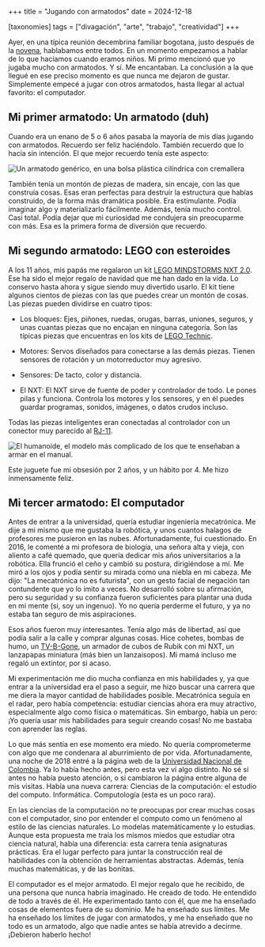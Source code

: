 +++
title = "Jugando con armatodos"
date = 2024-12-18

[taxonomies]
tags = ["divagación", "arte", "trabajo", "creatividad"]
+++

Ayer, en una típica reunión decembrina familiar bogotana, justo después de la [novena](https://es.wikipedia.org/wiki/Novena_de_Aguinaldos), hablabamos entre todos. En un momento empezamos a hablar de lo que hacíamos cuando eramos niños. Mi primo mencionó que yo jugaba mucho con armatodos. Y sí. Me encantaban. La conclusión a la que llegué en ese preciso momento es que nunca me dejaron de gustar. Simplemente empecé a jugar con otros armatodos, hasta llegar al actual favorito: el computador.

## Mi primer armatodo: Un armatodo (duh)

Cuando era un enano de 5 o 6 años pasaba la mayoría de mis días jugando con armatodos. Recuerdo ser feliz haciéndolo. También recuerdo que lo hacía sin intención. El que mejor recuerdo tenía este aspecto:

![Un armatodo genérico, en una bolsa plástica cilíndrica con cremallera](https://http2.mlstatic.com/D_NQ_NP_615013-MCO80628236107_112024-O.webp)

También tenía un montón de piezas de madera, sin encaje, con las que construía cosas. Esas eran perfectas para destruir la estructura que habías construido, de la forma más dramática posible. Era estimulante. Podía imaginar algo y materializarlo fácilmente. Además, tenía mucho control. Casi total. Podía dejar que mi curiosidad me condujera sin preocuparme con más. Esa es la primera forma de diversión que recuerdo.

## Mi segundo armatodo: LEGO con esteroides

A los 11 años, mis papás me regalaron un kit [LEGO MINDSTORMS NXT 2.0](https://es.wikipedia.org/wiki/Lego_MindStorm_NXT). Ese ha sido el mejor regalo de navidad que me han dado en la vida. Lo conservo hasta ahora y sigue siendo muy divertido usarlo. El kit tiene algunos cientos de piezas con las que puedes crear un montón de cosas. Las piezas pueden dividirse en cuatro tipos:

- Los bloques: Ejes, piñones, ruedas, orugas, barras, uniones, seguros, y unas cuantas piezas que no encajan en ninguna categoría. Son las típicas piezas que encuentras en los kits de [LEGO Technic](https://en.wikipedia.org/wiki/Lego_Technic).

- Motores: Servos diseñados para conectarse a las demás piezas. Tienen sensores de rotación y un motorreductor muy agresivo.

- Sensores: De tacto, color y distancia.

- El NXT: El NXT sirve de fuente de poder y controlador de todo. Le pones pilas y funciona. Controla los motores y los sensores, y en él puedes guardar programas, sonidos, imágenes, o datos crudos incluso.

Todas las piezas inteligentes eran conectadas al controlador con un conector muy parecido al [RJ-11](https://es.wikipedia.org/wiki/RJ-11).

![El humanoide, el modelo más complicado de los que te enseñaban a armar en el manual.](https://i.ytimg.com/vi/VW7dh3fdYlA/maxresdefault.jpg)

Este juguete fue mi obsesión por 2 años, y un hábito por 4. Me hizo inmensamente feliz.

## Mi tercer armatodo: El computador

Antes de entrar a la universidad, quería estudiar ingeniería mecatrónica. Me dije a mi mismo que me gustaba la robótica, y unos cuantos halagos de profesores me pusieron en las nubes. Afortunadamente, fui cuestionado. En 2016, le comenté a mi profesora de biología, una señora alta y vieja, con aliento a café quemado, que quería dedicar mis años universitarios a la robótica. Ella frunció el ceño y cambió su postura, dirigiéndose a mí. Me miró a los ojos y podía sentir su mirada como una niebla en mi cabeza. Me dijo: "La mecatrónica no es futurista", con un gesto facial de negación tan contundente que yo lo imito a veces. No desarrolló sobre su afirmación, pero su seguridad y su confianza fueron suficientes para plantar una duda en mi mente (si, soy un ingenuo). Yo no quería perderme el futuro, y ya no estaba tan seguro de mis aspiraciones.

Esos años fueron muy interesantes. Tenía algo más de libertad, así que podía salir a la calle y comprar algunas cosas. Hice cohetes, bombas de humo, un [TV-B-Gone](https://learn.adafruit.com/tv-b-gone-kit), un armador de cubos de Rubik con mi NXT, un lanzapapas miniatura (más bien un lanzaisopos). Mi mamá incluso me regaló un extintor, por si acaso.

Mi experimentación me dio mucha confianza en mis habilidades y, ya que entrar a la universidad era el paso a seguir, me hizo buscar una carrera que me diera la mayor cantidad de habilidades posible. Mecatrónica seguía en el radar, pero había competencia: estudiar ciencias ahora era muy atractivo, especialmente algo como física o matemáticas. Sin embargo, había un pero: ¡Yo quería usar mis habilidades para seguir creando cosas! No me bastaba con aprender las reglas.

Lo que más sentía en ese momento era miedo. No quería comprometerme con algo que me condenara al aburrimiento de por vida. Afortunadamente, una noche de 2018 entré a la página web de la [Universidad Nacional de Colombia](https://es.wikipedia.org/wiki/Universidad_Nacional_de_Colombia). Ya lo había hecho antes, pero esta vez ví algo distinto. No sé si antes no había puesto atención, o si cambiaron la página entre alguna de mis visitas. Había una nueva carrera: Ciencias de la computación: el estudio del computo. Informática. Computología (esta es un poco rara).

En las ciencias de la computación no te preocupas por crear muchas cosas con el computador, sino por entender el computo como un fenómeno al estilo de las ciencias naturales. Lo modelas matemáticamente y lo estudias. Aunque esta propuesta me traía los mismos miedos que estudiar otra ciencia natural, había una diferencia: esta carrera tenía asignaturas prácticas. Era el lugar perfecto para juntar la construcción real de habilidades con la obtención de herramientas abstractas. Además, tenía muchas matemáticas, y de las bonitas.

El computador es el mejor armatodo. El mejor regalo que he recibido, de una persona que nunca habría imaginado. He creado de todo. He entendido de todo a través de él. He experimentado tanto con él, que me ha enseñado cosas de elementos fuera de su dominio. Me ha enseñado sus límites. Me ha enseñado los límites de jugar con armatodos, y me ha enseñado que no todo es un armatodo, algo que nadie antes se había atrevido a decirme. ¡Debieron haberlo hecho!
